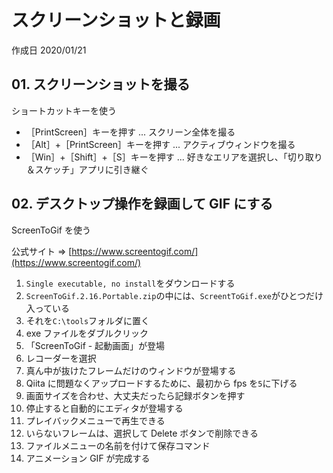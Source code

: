 # スクリーンショットと録画

作成日 2020/01/21

## 01. スクリーンショットを撮る

ショートカットキーを使う

-   ［PrintScreen］キーを押す ... スクリーン全体を撮る
-   ［Alt］+［PrintScreen］キーを押す ... アクティブウィンドウを撮る
-   ［Win］+［Shift］+［S］キーを押す ... 好きなエリアを選択し、「切り取り＆スケッチ」アプリに引き継ぐ

## 02. デスクトップ操作を録画して GIF にする

ScreenToGif を使う

公式サイト => [https://www.screentogif.com/](https://www.screentogif.com/)

1. `Single executable, no install`をダウンロードする
1. `ScreenToGif.2.16.Portable.zip`の中には、`ScreentToGif.exe`がひとつだけ入っている
1. それを`C:\tools`フォルダに置く
1. exe ファイルをダブルクリック
1. 「ScreenToGif - 起動画面」が登場
1. レコーダーを選択
1. 真ん中が抜けたフレームだけのウィンドウが登場する
1. Qiita に問題なくアップロードするために、最初から fps を`5`に下げる
1. 画面サイズを合わせ、大丈夫だったら記録ボタンを押す
1. 停止すると自動的にエディタが登場する
1. プレイバックメニューで再生できる
1. いらないフレームは、選択して Delete ボタンで削除できる
1. ファイルメニューの名前を付けて保存コマンド
1. アニメーション GIF が完成する
